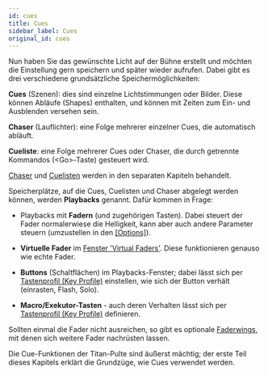 ```yaml
---
id: cues
title: Cues
sidebar_label: Cues
original_id: cues
---
```


Nun haben Sie das gewünschte Licht auf der Bühne erstellt und möchten
die Einstellung gern speichern und später wieder aufrufen. Dabei gibt es
drei verschiedene grundsätzliche Speichermöglichkeiten:

**Cues** (Szenen): dies sind einzelne Lichtstimmungen oder Bilder. Diese
können Abläufe (Shapes) enthalten, und können mit Zeiten zum Ein- und
Ausblenden versehen sein.

**Chaser** (Lauflichter): eine Folge mehrerer einzelner Cues, die
automatisch abläuft.

**Cueliste**: eine Folge mehrerer Cues oder Chaser, die durch getrennte
Kommandos (\<Go\>-Taste) gesteuert wird.

[Chaser](chases.md) und [Cuelisten](cue-lists.md) werden in den separaten 
Kapiteln behandelt.

Speicherplätze, auf die Cues, Cuelisten und Chaser abgelegt werden
können, werden **Playbacks** genannt. Dafür kommen in Frage:

-   Playbacks mit **Fadern** (und zugehörigen Tasten). Dabei steuert der
    Fader normalerwiese die Helligkeit, kann aber auch andere Parameter
    steuern (umzustellen in den [\[Options\]](cues/playback-options.md)).
	
-   **Virtuelle Fader** im [Fenster 'Virtual Faders'](running-the-show/playback-controls.md#virtuelle-fader). Diese funktionieren
    genauso wie echte Fader.

-   **Buttons** (Schaltflächen) im Playbacks-Fenster; dabei lässt sich per
    [Tastenprofil (Key Profile)](system-settings/key-profiles.md) einstellen, 
	wie sich der Button verhält (einrasten, Flash, Solo).

-   **Macro/Exekutor-Tasten** - auch deren Verhalten lässt sich per
    [Tastenprofil (Key Profile)](system-settings/key-profiles.md) definieren.  

Sollten einmal die Fader nicht ausreichen, so gibt es optionale [Faderwings](about-the-consoles.md), mit denen sich weitere Fader nachrüsten lassen.

Die Cue-Funktionen der Titan-Pulte sind äußerst mächtig; der erste Teil
dieses Kapitels erklärt die Grundzüge, wie Cues verwendet werden.